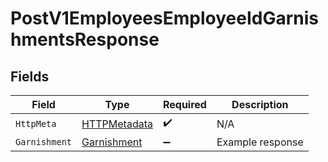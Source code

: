 # PostV1EmployeesEmployeeIdGarnishmentsResponse


## Fields

| Field                                                   | Type                                                    | Required                                                | Description                                             |
| ------------------------------------------------------- | ------------------------------------------------------- | ------------------------------------------------------- | ------------------------------------------------------- |
| `HttpMeta`                                              | [HTTPMetadata](../../Models/Components/HTTPMetadata.md) | :heavy_check_mark:                                      | N/A                                                     |
| `Garnishment`                                           | [Garnishment](../../Models/Components/Garnishment.md)   | :heavy_minus_sign:                                      | Example response                                        |